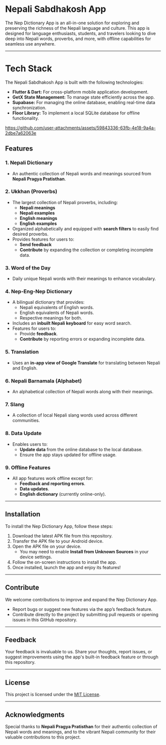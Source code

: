 # Nepali Sabdhakosh App  

The Nep Dictionary App is an all-in-one solution for exploring and preserving the richness of the Nepali language and culture. This app is designed for language enthusiasts, students, and travelers looking to dive deep into Nepali words, proverbs, and more, with offline capabilities for seamless use anywhere.

---


# Tech Stack
The Nepali Sabdhakosh App is built with the following technologies:
- **Flutter & Dart:** For cross-platform mobile application development.
- **GetX State Management:** To manage state efficiently across the app.
- **Supabase:** For managing the online database, enabling real-time data synchronization.
- **Floor Library:** To implement a local SQLite database for offline functionality.



https://github.com/user-attachments/assets/59843336-63fb-4e18-9a4a-2dbe7a62063e





## Features  

### 1. **Nepali Dictionary**  
- An authentic collection of Nepali words and meanings sourced from **Nepali Pragya Pratisthan**.  

### 2. **Ukkhan (Proverbs)**  
- The largest collection of Nepali proverbs, including:  
  - **Nepali meanings**  
  - **Nepali examples**  
  - **English meanings**  
  - **English examples**  
- Organized alphabetically and equipped with **search filters** to easily find desired proverbs.  
- Provides features for users to:  
  - **Send feedback**  
  - **Contribute** by expanding the collection or completing incomplete data.  

### 3. **Word of the Day**  
- Daily unique Nepali words with their meanings to enhance vocabulary.  

### 4. **Nep-Eng-Nep Dictionary**  
- A bilingual dictionary that provides:  
  - Nepali equivalents of English words.  
  - English equivalents of Nepali words.  
  - Respective meanings for both.  
- Includes an **inbuilt Nepali keyboard** for easy word search.  
- Features for users to:  
  - Provide **feedback**.  
  - **Contribute** by reporting errors or expanding incomplete data.  

### 5. **Translation**  
- Uses an **in-app view of Google Translate** for translating between Nepali and English.  

### 6. **Nepali Barnamala (Alphabet)**  
- An alphabetical collection of Nepali words along with their meanings.  

### 7. **Slang**  
- A collection of local Nepali slang words used across different communities.  

### 8. **Data Update**  
- Enables users to:  
  - **Update data** from the online database to the local database.  
  - Ensure the app stays updated for offline usage.  

### 9. **Offline Features**  
- All app features work offline except for:  
  - **Feedback and reporting errors**.  
  - **Data updates**.  
  - **English dictionary** (currently online-only).  

---

## Installation  

To install the Nep Dictionary App, follow these steps:

1. Download the latest APK file from this repository.  
2. Transfer the APK file to your Android device.  
3. Open the APK file on your device.  
   - You may need to enable **Install from Unknown Sources** in your device settings.  
4. Follow the on-screen instructions to install the app.  
5. Once installed, launch the app and enjoy its features!  

---

## Contribute  
We welcome contributions to improve and expand the Nep Dictionary App.  
- Report bugs or suggest new features via the app’s feedback feature.  
- Contribute directly to the project by submitting pull requests or opening issues in this GitHub repository.  

---

## Feedback  
Your feedback is invaluable to us. Share your thoughts, report issues, or suggest improvements using the app's built-in feedback feature or through this repository.  

---

## License  
This project is licensed under the [MIT License](LICENSE).  

---

## Acknowledgments  
Special thanks to **Nepali Pragya Pratisthan** for their authentic collection of Nepali words and meanings, and to the vibrant Nepali community for their valuable contributions to this project.  
















